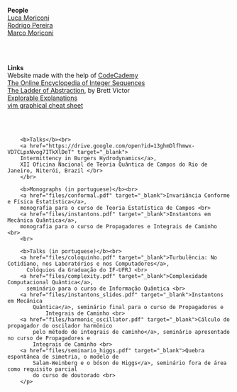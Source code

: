 <p>
<b>People</b><br>
<a href="http://www.if.ufrj.br/~moriconi/hp.html">Luca Moriconi</a> </br>
<a href="http://www.if.ufrj.br/~rodrigomp/index.html">Rodrigo Pereira</a> </br>
<a href="http://profs.if.uff.br/moriconi/">Marco Moriconi</a> </br>
</p>
<br><br>

<p>
<b>Links</b><br>
Website made with the help of <a href="https://www.codecademy.com">CodeCademy</a> <br>
<a href="http://oeis.org">The Online Encyclopedia of Integer Sequences</a> <br>
<a href="http://worrydream.com/#!2/LadderOfAbstraction">The Ladder of Abstraction</a>, by Brett Victor <br>
<a href="http://explorabl.es/">Explorable Explanations</a><br>
<a href="http://www.viemu.com/a_vi_vim_graphical_cheat_sheet_tutorial.html">vim graphical cheat sheet</a> <br>
<!--<a href="http://underscores.me/">underscores theme</a>-->
</p>


</br></br>

		<b>Talks</b><br>
		<a href="https://drive.google.com/open?id=13ghmDlfhmwx-VD7CLpxNvog7ITkXlDeT" target="_blank">
		Intermittency in Burgers Hydrodynamics</a>,
		XII Oficina Nacional de Teoria Quântica de Campos do Rio de Janeiro, Niterói, Brazil </br>
		</br>

		<b>Monographs (in portuguese)</b><br>
		<a href="files/conformal.pdf" target="_blank">Invariância Conforme e Física Estatística</a>,
		monografia para o curso de Teoria Estatística de Campos <br>
		<a href="files/instantons.pdf" target="_blank">Instantons em Mecânica Quântica</a>,
		monografia para o curso de Propagadores e Integrais de Caminho <br>
		<br>

		<b>Talks (in portuguese)</b><br>
		<a href="files/coloquinho.pdf" target="_blank">Turbulência: No Cotidiano, nos Laboratórios e nos Computadores</a>,
		  Colóquios da Graduação do IF-UFRJ <br>
		<a href="files/complexity.pdf" target="_blank">Complexidade Computacional Quântica</a>,
		  seminário para o curso de Informação Quântica <br>
		<a href="files/instantons_slides.pdf" target="_blank">Instantons em Mecânica
			Quântica</a>, seminário final para o curso de Propagadores e
				Integrais de Caminho <br>
		<a href="files/harmonic_oscillator.pdf" target="_blank">Cálculo do propagador do oscilador harmônico
			pelo método de integrais de caminho</a>, seminário apresentado no curso de Propagadores e
			Integrais de Caminho <br>
		<a href="files/seminario_higgs.pdf" target="_blank">Quebra espontânea de simetria, o modelo de
			Salam-Weinberg e o bóson de Higgs</a>, seminário fora de área como requisito parcial
			do curso de doutorado <br>
		</p>
